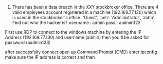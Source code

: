 1. There has been a data breach in the XXY stockbroker office. There are 4 valid employees account registered in a machine (192.168.77.130) which is used in the stockbroker's office: 'Guest', 'ceh'. 'Administrator', 'John'. Find out who the hacker is? 
username : admin
pass : aadmin123

First use RDP to connect to the windows machine by entering the IP Address (192.168.77.130) and username (admin) then you'll be asked for password (aadmin123)

after successfully connect open up Command Prompt (CMD) enter ipconfig make sure the IP address is correct and then 